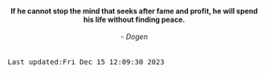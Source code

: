 
<div align="center"><b><span>If he cannot stop the mind that seeks after fame and profit, he will spend his life without finding peace.</span></b><br><br><i> - Dogen</i></div>
<br><br><kbd>Last updated:Fri Dec 15 12:09:30 2023</kbd>